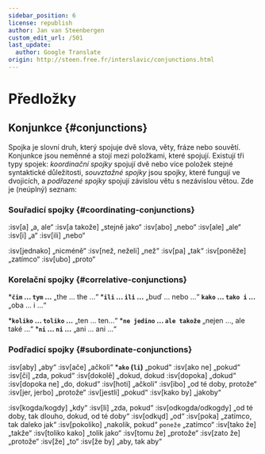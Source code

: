 ```yaml
---
sidebar_position: 6
license: republish
author: Jan van Steenbergen
custom_edit_url: /501
last_update:
  author: Google Translate
origin: http://steen.free.fr/interslavic/conjunctions.html
---
```


# Předložky

## Konjunkce \{#conjunctions}

Spojka je slovní druh, který spojuje dvě slova, věty, fráze nebo souvětí. Konjunkce jsou neměnné a stojí mezi položkami, které spojují. Existují tři typy spojek: _koordinační spojky_ spojují dvě nebo více položek stejné syntaktické důležitosti, _souvztažné spojky_ jsou spojky, které fungují ve dvojicích, a _podřazené spojky_ spojují závislou větu s nezávislou větou. Zde je (neúplný) seznam:

### Souřadicí spojky \{#coordinating-conjunctions}

:isv[a] „a, ale“
:isv[a takože] „stejně jako“
:isv[abo] „nebo“
:isv[ale] „ale“
:isv[i] „a“
:isv[ili] „nebo“

:isv[jednako] „nicméně“
:isv[než, neželi] „než“
:isv[pa] „tak“
:isv[poněže] „zatímco“
:isv[ubo] „proto“

### Korelační spojky \{#correlative-conjunctions}

***`čim` ... `tym` ...** „the ... the ...“
***`ili` ... `ili` ...** „buď ... nebo ...“
**`kako` ... `tako i` ...** „oba ... i ...“

***`koliko` ... `toliko` ...** „ten ... ten...“
***`ne jedino` ... `ale takože`** „nejen ..., ale také ...“
***`ni` ... `ni` ...** „ani ... ani ...“

### Podřadicí spojky \{#subordinate-conjunctions}

:isv[aby] „aby“
:isv[ače] „ačkoli“
***`ako` (`li`)** „pokud“
:isv[ako ne] „pokud“
:isv[či] „zda, pokud“
:isv[dokolě] „dokud, dokud
:isv[dopoka] „dokud“
:isv[dopoka ne] „do, dokud“
:isv[hoti] „ačkoli“
:isv[ibo] „od té doby, protože“
:isv[jer, jerbo] „protože“
:isv[jestli] „pokud“
:isv[kako by] „jakoby“

:isv[kogda/kogdy] „kdy“
:isv[li] „zda, pokud“
:isv[odkogda/odkogdy] „od té doby, tak dlouho, dokud, od té doby“
:isv[odkųd] „od“
:isv[poka] „zatímco, tak daleko jak“
:isv[pokoliko] „nakolik, pokud“ `poneže` „zatímco“
:isv[tako že] „takže“
:isv[toliko kako] „tolik jako“
:isv[tomu že] „protože“
:isv[zato že] „protože“
:isv[že] „to“
:isv[že by] „aby, tak aby“

